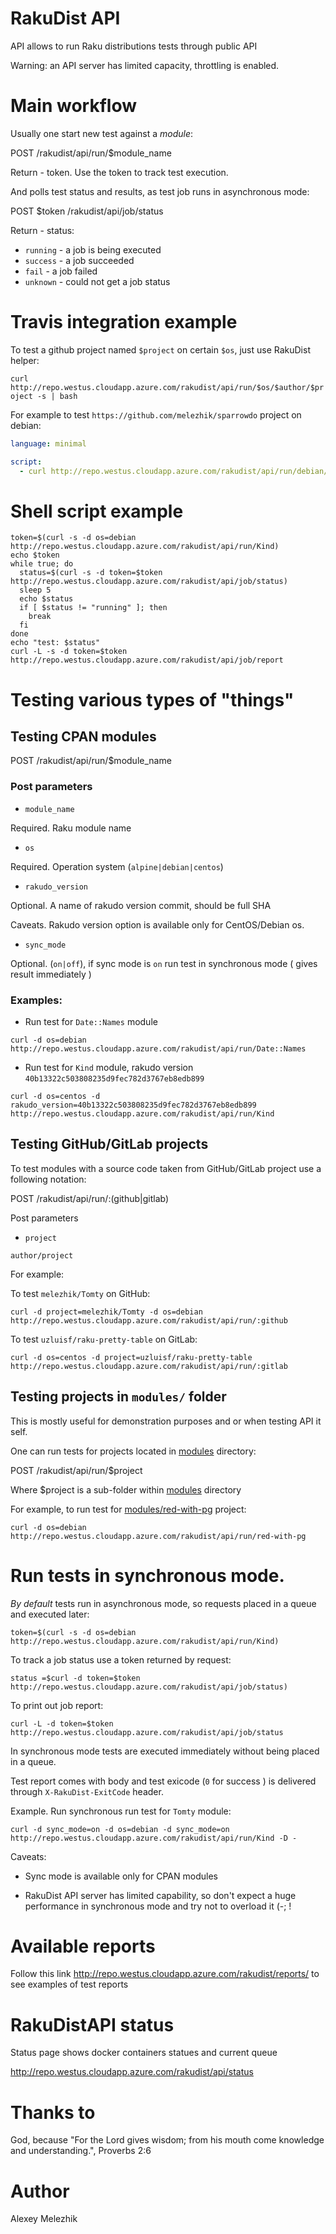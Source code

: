# RakuDist API

API allows to run Raku distributions tests through public API

Warning: an API server has limited capacity, throttling is enabled.

# Main workflow

Usually one start new test against a _module_: 

POST /rakudist/api/run/$module_name

Return - token. Use the token to track test execution.

And polls test status and results, as test job runs in asynchronous mode:

POST $token /rakudist/api/job/status

Return - status:

* `running` - a job is being executed
* `success` - a job succeeded
* `fail` - a job failed
* `unknown` - could not get a job status


# Travis integration example

To test a github project named `$project` on certain `$os`, just use RakuDist helper:

`curl http://repo.westus.cloudapp.azure.com/rakudist/api/run/$os/$author/$project -s | bash`

For example to test `https://github.com/melezhik/sparrowdo` project on debian:

```yaml
language: minimal

script:
  - curl http://repo.westus.cloudapp.azure.com/rakudist/api/run/debian/melezhik/sparrowdo -s | bash
```


# Shell script example

```shell
token=$(curl -s -d os=debian http://repo.westus.cloudapp.azure.com/rakudist/api/run/Kind)
echo $token
while true; do
  status=$(curl -s -d token=$token http://repo.westus.cloudapp.azure.com/rakudist/api/job/status)
  sleep 5
  echo $status
  if [ $status != "running" ]; then
    break
  fi
done
echo "test: $status"
curl -L -s -d token=$token http://repo.westus.cloudapp.azure.com/rakudist/api/job/report
```

# Testing various types of "things"

## Testing CPAN modules

POST /rakudist/api/run/$module_name

### Post parameters

- `module_name` 

Required. Raku module name

- `os` 

Required. Operation system (`alpine|debian|centos`)

- `rakudo_version`
 
Optional. A name of rakudo version commit, should be full SHA

Caveats. Rakudo version option is available only for CentOS/Debian os.

* `sync_mode`

Optional. (`on|off`), if sync mode is `on` run test in synchronous mode ( gives result immediately )

### Examples:

* Run test for `Date::Names` module

`curl -d os=debian http://repo.westus.cloudapp.azure.com/rakudist/api/run/Date::Names`

* Run test for `Kind` module, rakudo version `40b13322c503808235d9fec782d3767eb8edb899`

`curl -d os=centos -d rakudo_version=40b13322c503808235d9fec782d3767eb8edb899 http://repo.westus.cloudapp.azure.com/rakudist/api/run/Kind`

## Testing GitHub/GitLab projects

To test modules with a source code taken from GitHub/GitLab project use a following notation:

POST /rakudist/api/run/:(github|gitlab)

Post parameters

- `project`

`author/project`

For example:

To test `melezhik/Tomty` on GitHub:

`curl -d project=melezhik/Tomty -d os=debian http://repo.westus.cloudapp.azure.com/rakudist/api/run/:github`

To test `uzluisf/raku-pretty-table` on GitLab:

`curl -d os=centos -d project=uzluisf/raku-pretty-table http://repo.westus.cloudapp.azure.com/rakudist/api/run/:gitlab`

## Testing projects in `modules/` folder

This is mostly useful for demonstration purposes and or when testing API it self.

One can run tests for projects located in [modules](https://github.com/melezhik/RakuDist/tree/master/modules/) directory:

POST  /rakudist/api/run/$project

Where $project is a sub-folder within [modules](https://github.com/melezhik/RakuDist/tree/master/modules/) directory

For example, to run test for [modules/red-with-pg](https://github.com/melezhik/RakuDist/tree/master/modules/red-with-pg)  project:

`curl -d os=debian http://repo.westus.cloudapp.azure.com/rakudist/api/run/red-with-pg`

# Run tests in synchronous mode.

_By default_ tests run in asynchronous mode, so requests placed in a queue and executed later:

`token=$(curl -s -d os=debian http://repo.westus.cloudapp.azure.com/rakudist/api/run/Kind)`

To track a job status use a token returned by request:

`status =$curl -d token=$token http://repo.westus.cloudapp.azure.com/rakudist/api/job/status)`

To print out job report:

`curl -L -d token=$token http://repo.westus.cloudapp.azure.com/rakudist/api/job/status`

In synchronous mode tests are executed immediately without being placed in a queue. 

Test report comes with body and test exicode (`0` for success ) is delivered through `X-RakuDist-ExitCode` header.

Example. Run synchronous run test for `Tomty` module:

`curl -d sync_mode=on -d os=debian -d sync_mode=on http://repo.westus.cloudapp.azure.com/rakudist/api/run/Kind -D -`

Caveats:

* Sync mode is available only for CPAN modules

* RakuDist API server has limited capability, so don't expect a huge performance in synchronous mode and try not to overload it (-; !

# Available reports

Follow this link http://repo.westus.cloudapp.azure.com/rakudist/reports/ to see examples of test reports

# RakuDistAPI status

Status page shows docker containers statues and current queue

http://repo.westus.cloudapp.azure.com/rakudist/api/status

# Thanks to

God, because "For the Lord gives wisdom; from his mouth come knowledge and understanding.", Proverbs 2:6

# Author

Alexey Melezhik

